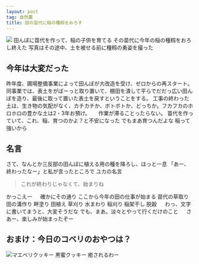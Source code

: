 ```yaml
---
layout: post
tag: 自然農
title: 田の苗代に稲の種籾をおろす
---
```

![](https://c2.staticflickr.com/4/3668/13920801495_413b147558.jpg)
田んぼに苗代を作って、稲の子供を育てる
その苗代に今年の稲の種籾をおろし終えた
写真はその途中、土を被せる前に種籾の勇姿を撮った
　
　
## 今年は大変だった
昨年度、圃場整備事業によって田んぼが大改造を受け、ゼロからの再スタート。
同事業では、表土をがばーっと取り置いて、棚田を潰して平らでだだっ広い田んぼを造り、最後に取って置いた表土を戻すということをする。
工事の終わった土は、生き物の気配がなく、カチカチか、ボトボトか、どっちか。フカフカのホロホロの豊かな土は2・3年お預け。
　
作業が滞ることったらない。
苗代を作っていて、これ、稲、育つのかよ？と不安になった
でもまあ育つんだよな
稲って強いから
　
　
## 名言
さて、なんとか三反部の田んぼに植える用の種を降ろし、ほっと一息
「あー、終わったなー」と私が言ったところで
ユカの名言
> これが終わりじゃなくて、始まりね

かっこえー
　
確かにその通り
ここから今年の田の仕事が始まる
苗代の草取り
田の溝作り
畔塗り
田植え
草刈り
水まわり
稲刈り
稲架干し
脱穀
　
わっ、文字に書いてまうと、大変そうだな
でも、まあ。淡々とやって行くだけのこと
　
さあー、楽しみが始まったぞー
　
　
## おまけ：今日のコベリのおやつは？
![マエベリクッキー](https://c2.staticflickr.com/8/7417/13897775082_4c5172821e.jpg)
黒蜜クッキー
癒されるわー
　
　